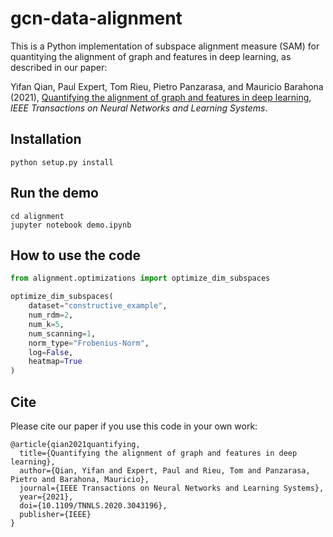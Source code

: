# gcn-data-alignment

This is a Python implementation of subspace alignment measure (SAM) for quantitying the alignment of graph and features in deep learning, as described in our paper:
 
Yifan Qian, Paul Expert, Tom Rieu, Pietro Panzarasa, and Mauricio Barahona (2021), [Quantifying the alignment of graph and features in deep learning](https://arxiv.org/abs/1905.12921), *IEEE Transactions on Neural Networks and Learning Systems*.


Installation
------------

```python setup.py install```

Run the demo
------------
```
cd alignment
jupyter notebook demo.ipynb
```

How to use the code
------------
```python
from alignment.optimizations import optimize_dim_subspaces

optimize_dim_subspaces(
    dataset="constructive_example",
    num_rdm=2,
    num_k=5,
    num_scanning=1,
    norm_type="Frobenius-Norm",
    log=False,
    heatmap=True
)
```

Cite
------------
Please cite our paper if you use this code in your own work:
```
@article{qian2021quantifying,
  title={Quantifying the alignment of graph and features in deep learning},
  author={Qian, Yifan and Expert, Paul and Rieu, Tom and Panzarasa, Pietro and Barahona, Mauricio},
  journal={IEEE Transactions on Neural Networks and Learning Systems},
  year={2021},
  doi={10.1109/TNNLS.2020.3043196},
  publisher={IEEE}
}
```
